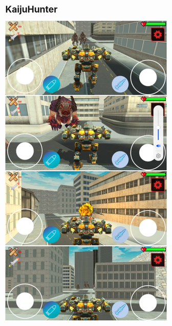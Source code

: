 # KaijuHunter
![alt text](https://github.com/KiyanNorouzi/KaijuHunter/blob/main/2.jpg?raw=true)
![alt text](https://github.com/KiyanNorouzi/KaijuHunter/blob/main/3.jpg?raw=true)
![alt text](https://github.com/KiyanNorouzi/KaijuHunter/blob/main/4.jpg?raw=true)
![alt text](https://github.com/KiyanNorouzi/KaijuHunter/blob/main/5.jpg?raw=true)
